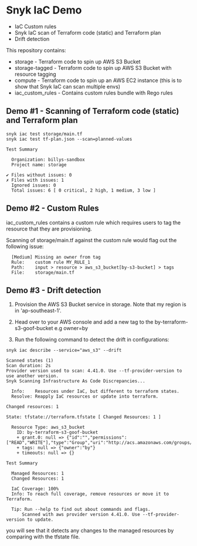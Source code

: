 # Snyk IaC Demo

* IaC Custom rules
* Snyk IaC scan of Terraform code (static) and Terraform plan
* Drift detection

This repository contains:
* storage - Terraform code to spin up AWS S3 Bucket
* storage-tagged - Terraform code to spin up AWS S3 Bucket with resource tagging 
* compute - Terraform code to spin up an AWS EC2 instance (this is to show that Snyk IaC can scan multiple envs)
* iac_custom_rules - Contains custom rules bundle with Rego rules

## Demo #1 - Scanning of Terraform code (static) and Terraform plan
```
snyk iac test storage/main.tf
snyk iac test tf-plan.json --scan=planned-values

Test Summary

  Organization: billys-sandbox
  Project name: storage

✔ Files without issues: 0
✗ Files with issues: 1
  Ignored issues: 0
  Total issues: 6 [ 0 critical, 2 high, 1 medium, 3 low ]
```

## Demo #2 - Custom Rules

iac_custom_rules contains a custom rule which requires users to tag the resource that they are provisioning.

Scanning of storage/main.tf against the custom rule would flag out the following issue:
```
  [Medium] Missing an owner from tag
  Rule:    custom rule MY_RULE_1
  Path:    input > resource > aws_s3_bucket[by-s3-bucket] > tags
  File:    storage/main.tf
```

## Demo #3 - Drift detection
1. Provision the AWS S3 Bucket service in storage. Note that my region is in 'ap-southeast-1'.

2. Head over to your AWS console and add a new tag to the by-terraform-s3-goof-bucket e.g owner=by

3. Run the following command to detect the drift in configurations:

```
snyk iac describe --service="aws_s3" --drift

Scanned states (1)
Scan duration: 2s
Provider version used to scan: 4.41.0. Use --tf-provider-version to use another version.
Snyk Scanning Infrastructure As Code Discrepancies...

  Info:    Resources under IaC, but different to terraform states.
  Resolve: Reapply IaC resources or update into terraform.

Changed resources: 1

State: tfstate://terraform.tfstate [ Changed Resources: 1 ]

  Resource Type: aws_s3_bucket
    ID: by-terraform-s3-goof-bucket
    + grant.0: null => {"id":"","permissions":["READ","WRITE"],"type":"Group","uri":"http://acs.amazonaws.com/groups/global/AllUsers"}
    + tags: null => {"owner":"by"}
    + timeouts: null => {}

Test Summary

  Managed Resources: 1
  Changed Resources: 1

  IaC Coverage: 100%
  Info: To reach full coverage, remove resources or move it to Terraform.

  Tip: Run --help to find out about commands and flags.
      Scanned with aws provider version 4.41.0. Use --tf-provider-version to update.
```

you will see that it detects any changes to the managed resources by comparing with the tfstate file.
